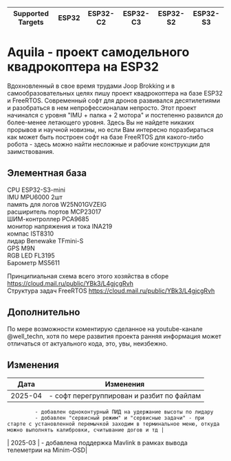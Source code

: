 | Supported Targets | ESP32 | ESP32-C2 | ESP32-C3 | ESP32-S2 | ESP32-S3 |
| ----------------- | ----- | -------- | -------- | -------- | -------- |

# Aquila - проект самодельного квадрокоптера на ESP32

Вдохновленный в свое время трудами Joop Brokking и в самообразовательных целях пишу проект квадрокоптера на базе ESP32 и FreeRTOS. Современный софт для дронов развивался десятилетиями и разобраться в нем непрофессионалам непросто. Этот проект начинался с уровня "IMU + палка + 2 мотора" и постепенно развился до более-менее летающего уровня. Здесь Вы не найдете никаких прорывов и научной новизны, но если Вам интересно поразбираться как может быть построен софт на базе FreeRTOS для какого-либо робота - здесь можно найти несложные и рабочие конструкции для заимствования.   


## Элементная база
CPU ESP32-S3-mini  
IMU MPU6000 2шт  
память для логов W25N01GVZEIG  
расширитель портов MCP23017  
ШИМ-контроллер PCA9685  
монитор напряжения и тока INA219  
компас IST8310  
лидар Benewake TFmini-S  
GPS M9N  
RGB LED FL3195  
Барометр MS5611  

Принципиальная схема всего этого хозяйства в сборе https://cloud.mail.ru/public/YBk3/L4gjcgRvh  
Структура задач FreeRTOS https://cloud.mail.ru/public/YBk3/L4gjcgRvh  


## Дополнительно
По мере возможности коментирую сделанное на youtube-канале @well_techn, хотя по мере развития проекта ранняя информация может отличаться от актуального кода, это, увы, неизбежно.

## Изменения

| Дата | Изменения |
| ---- | --------- |
| 2025-04 |  - софт перегруппирован и разбит по файлам  
             - добавлен одноконтурный ПИД на удержание высоты по лидару  
             - добавлен "сервисный режим" и "сервисные задачи" - при старте с установленной перемычкой заходим в терминальное меню, откуда можно выполнять калибровки, считывание догов и тд | 

| 2025-03 | - добавлена поддержка Mavlink в рамках вывода телеметрии на Minim-OSD|  


